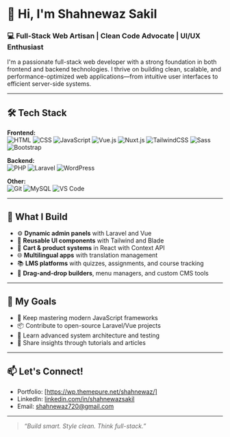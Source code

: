 # 👋 Hi, I'm Shahnewaz Sakil

### 💻 Full-Stack Web Artisan | Clean Code Advocate | UI/UX Enthusiast

I'm a passionate full-stack web developer with a strong foundation in both frontend and backend technologies. I thrive on building clean, scalable, and performance-optimized web applications—from intuitive user interfaces to efficient server-side systems.

---

## 🛠 Tech Stack

**Frontend:**  
![HTML](https://img.shields.io/badge/-HTML5-E34F26?style=flat&logo=html5&logoColor=white)
![CSS](https://img.shields.io/badge/-CSS3-1572B6?style=flat&logo=css3&logoColor=white)
![JavaScript](https://img.shields.io/badge/-JavaScript-F7DF1E?style=flat&logo=javascript&logoColor=black)
![Vue.js](https://img.shields.io/badge/-Vue.js-4FC08D?style=flat&logo=vue.js&logoColor=white)
![Nuxt.js](https://img.shields.io/badge/-Nuxt.js-00C58E?style=flat&logo=nuxt.js&logoColor=white)
![TailwindCSS](https://img.shields.io/badge/-TailwindCSS-38B2AC?style=flat&logo=tailwind-css&logoColor=white)
![Sass](https://img.shields.io/badge/-Sass-CC6699?style=flat&logo=sass&logoColor=white)
![Bootstrap](https://img.shields.io/badge/-Bootstrap-563D7C?style=flat&logo=bootstrap&logoColor=white)

**Backend:**  
![PHP](https://img.shields.io/badge/-PHP-777BB4?style=flat&logo=php&logoColor=white)
![Laravel](https://img.shields.io/badge/-Laravel-FF2D20?style=flat&logo=laravel&logoColor=white)
![WordPress](https://img.shields.io/badge/-WordPress-21759B?style=flat&logo=wordpress&logoColor=white)

**Other:**  
![Git](https://img.shields.io/badge/-Git-F05032?style=flat&logo=git&logoColor=white)
![MySQL](https://img.shields.io/badge/-MySQL-4479A1?style=flat&logo=mysql&logoColor=white)
![VS Code](https://img.shields.io/badge/-VS%20Code-007ACC?style=flat&logo=visual-studio-code&logoColor=white)

---

## 🚀 What I Build

- ⚙️ **Dynamic admin panels** with Laravel and Vue
- 🎨 **Reusable UI components** with Tailwind and Blade
- 🛒 **Cart & product systems** in React with Context API
- 🌐 **Multilingual apps** with translation management
- 📚 **LMS platforms** with quizzes, assignments, and course tracking
- 🔧 **Drag-and-drop builders**, menu managers, and custom CMS tools

---

## 📌 My Goals

- 🌱 Keep mastering modern JavaScript frameworks
- 📦 Contribute to open-source Laravel/Vue projects
- 🧠 Learn advanced system architecture and testing
- 💬 Share insights through tutorials and articles

---

## 📫 Let's Connect!

- Portfolio: [https://wp.themepure.net/shahnewaz/]
- LinkedIn: [linkedin.com/in/shahnewazsakil](https://linkedin.com/in/shahnewazz)
- Email: shahnewaz720@gmail.com

---

> *“Build smart. Style clean. Think full-stack.”*

